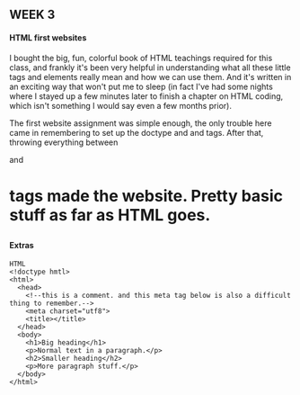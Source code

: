 ## WEEK 3
#### HTML first websites


I bought the big, fun, colorful book of HTML teachings required for this class, and frankly it's been very helpful in understanding what all these little tags and elements really mean and how we can use them. And it's written in an exciting way that won't put me to sleep (in fact I've had some nights where I stayed up a few minutes later to finish a chapter on HTML coding, which isn't something I would say even a few months prior).


The first website assignment was simple enough, the only trouble here came in remembering to set up the doctype and <head> and <body> tags. After that, throwing everything between <p> and <h1> tags made the website. Pretty basic stuff as far as HTML goes.

#### Extras

```
HTML
<!doctype hmtl>
<html>
  <head>
    <!--this is a comment. and this meta tag below is also a difficult thing to remember.-->
    <meta charset="utf8">
    <title></title>
  </head>
  <body>
    <h1>Big heading</h1>
    <p>Normal text in a paragraph.</p>
    <h2>Smaller heading</h2>
    <p>More paragraph stuff.</p>
  </body>
</html>
```
